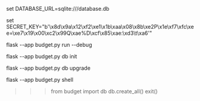 set DATABASE_URL=sqlite:///database.db

set SECRET_KEY="b'\x8d\x9a\x12\xf2\xe1\x1b\xaa\x08\x8b\xe2P\x1e\xf7\xfc\xee=\xe7\x19\x00\xc2\x99Q\xae%D\xcf\x85\xae:\xd3\t\xa6'"

flask --app budget.py run --debug

flask --app budget.py db init

flask --app budget.py db upgrade

flask --app budget.py shell
>>> from budget import db
>>> db.create_all()
>>> exit()
